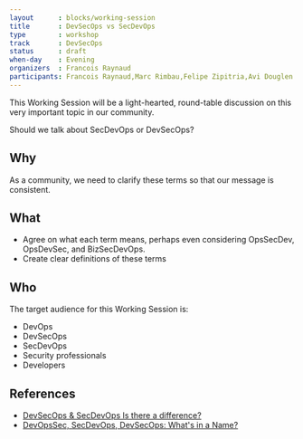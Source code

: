 ```yaml
---
layout      : blocks/working-session
title       : DevSecOps vs SecDevOps
type        : workshop
track       : DevSecOps
status      : draft
when-day    : Evening
organizers  : Francois Raynaud
participants: Francois Raynaud,Marc Rimbau,Felipe Zipitria,Avi Douglen
---
```


This Working Session will be a light-hearted, round-table discussion on this very important topic in our community.

Should we talk about SecDevOps or DevSecOps?

## Why

As a community, we need to clarify these terms so that our message is consistent. 

## What

- Agree on what each term means, perhaps even considering OpsSecDev, OpsDevSec, and BizSecDevOps.
- Create clear definitions of these terms

## Who

The target audience for this Working Session is:

- DevOps
- DevSecOps
- SecDevOps
- Security professionals
- Developers

## References

- [DevSecOps & SecDevOps Is there a difference?](https://www.linkedin.com/pulse/devsecops-secdevops-difference-kumar-mba-msc-cissp-mbcs-citp)
- [DevOpsSec, SecDevOps, DevSecOps: What's in a Name?](http://www.csoonline.com/article/3132078/security/devopssec-secdevops-devsecops-whats-in-a-name.html)
